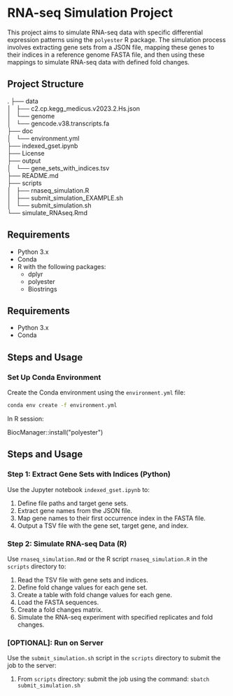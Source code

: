 # RNA-seq Simulation Project

This project aims to simulate RNA-seq data with specific differential expression patterns using the `polyester` R package. The simulation process involves extracting gene sets from a JSON file, mapping these genes to their indices in a reference genome FASTA file, and then using these mappings to simulate RNA-seq data with defined fold changes.


## Project Structure

.
├── data  
│   ├── c2.cp.kegg_medicus.v2023.2.Hs.json  
│   └── genome  
│       └── gencode.v38.transcripts.fa  
├── doc   
│   └── environment.yml  
├── indexed_gset.ipynb  
├── License   
├── output  
│   └── gene_sets_with_indices.tsv  
├── README.md  
├── scripts  
│   ├── rnaseq_simulation.R   
│   ├── submit_simulation_EXAMPLE.sh  
│   └── submit_simulation.sh  
└── simulate_RNAseq.Rmd 


## Requirements

- Python 3.x
- Conda
- R with the following packages:
  - dplyr
  - polyester
  - Biostrings


## Requirements

- Python 3.x
- Conda

## Steps and Usage

### Set Up Conda Environment

Create the Conda environment using the `environment.yml` file:

```bash
conda env create -f environment.yml
```

In R session:

BiocManager::install("polyester")


## Steps and Usage

### Step 1: Extract Gene Sets with Indices (Python)

Use the Jupyter notebook `indexed_gset.ipynb` to:
1. Define file paths and target gene sets.
2. Extract gene names from the JSON file.
3. Map gene names to their first occurrence index in the FASTA file.
4. Output a TSV file with the gene set, target gene, and index.

### Step 2: Simulate RNA-seq Data (R)

Use `rnaseq_simulation.Rmd` or the R script `rnaseq_simulation.R` in the `scripts` directory to:
1. Read the TSV file with gene sets and indices.
2. Define fold change values for each gene set.
3. Create a table with fold change values for each gene.
4. Load the FASTA sequences.
5. Create a fold changes matrix.
6. Simulate the RNA-seq experiment with specified replicates and fold changes.

### [OPTIONAL]: Run on Server

Use the `submit_simulation.sh` script in the `scripts` directory to submit the job to the server:
1. From `scripts` directory: submit the job using the command: `sbatch submit_simulation.sh`
